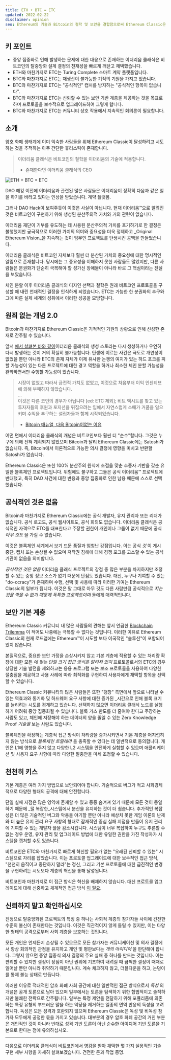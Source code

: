 ```yaml
---
title: ETH + BTC = ETC
updated: 2022-02-22
disclaimer: opinion
seo: Ethereum의 기술과 Bitcoin의 철학 및 보안을 결합함으로써 Ethereum Classic은 진정으로 분산된 스마트 계약 플랫폼을 제공할 수 있다는 점에서 독보적입니다.
---
```


## 키 포인트

- 중앙 집중화로 인해 발생하는 문제에 대한 대응으로 존재하는 이더리움 클래식은 비트코인의 탈중앙화 설계 결정의 천재성을 빠르게 깨닫고 채택했습니다.
- ETH와 마찬가지로 ETC는 Turing Complete 스마트 계약 플랫폼입니다.
- BTC와 마찬가지로 ETC는 재생산이 불가능한 기적의 기원을 가지고 있습니다.
- BTC와 마찬가지로 ETC는 "공식적인" 캡처를 방지하는 "공식적인 항목이 없습니다".
- BTC와 마찬가지로 ETC는 신뢰할 수 있는 보안 기반 계층을 제공하는 것을 목표로 하며 프로토콜을 보수적으로 업그레이드하여 그렇게 합니다.
- BTC와 마찬가지로 ETC는 커뮤니티 상호 작용에서 지속적인 회의론이 필요합니다.

## 소개

암호 화폐 생태계에 이미 익숙한 사람들을 위해 Ethereum Classic이 달성하려고 시도하는 것을 추적하는 아주 간단한 휴리스틱이 존재합니다.

> 이더리움 클래식은 비트코인의 철학을 이더리움의 기술에 적용합니다.
> 
> - 존재한다면 이더리움 클래식의 CEO

![ETH + BTC = ETC](./ethbtcetc.png)

DAO 해킹 이전에 이더리움과 관련된 많은 사람들은 이더리움이 정확히 다음과 같은 일을 하기를 바라고 있다는 인상을 받았습니다. 계약 플랫폼.

그러나 DAO Hack이 보여주듯이 이것은 사실이 아닙니다. 현재 이더리움™으로 알려진 것은 비트코인이 구현하기 위해 생성된 분산주의적 가치와 거의 관련이 없습니다.

이더리움 재단이 기부를 유도하는 데 사용된 분산주의적 가치를 포기하기로 한 결정은 불행했지만 궁극적으로 이러한 가치의 의미와 중요성을 더욱 정제하고 _Original Ethereum Vision_을 지속하는 것이 임무인 프로젝트를 탄생시킨 공백을 만들었습니다.

이더리움 클래식은 비트코인 자체보다 훨씬 더 분산된 가치의 중요성에 대한 명시적인 알림으로 존재합니다. 당시에는 그 중요성을 이해하지 못한 사람들도 많았지만, 다른 사람들은 분권화가 단순히 극복해야 할 성가신 장애물이 아니라 바로 그 핵심이라는 진실을 보았습니다.

체인 분할 이후 이더리움 클래식의 디자인 선택과 철학은 원래 비트코인 프로토콜을 구성할 때 내린 천재적인 결정을 인식하게 되었습니다. ETC는 가능한 한 분권화의 추구와 그에 따른 실제 세계의 성취에서 이러한 성공을 모방합니다.

## 원죄 없는 개념 2.0

Bitcoin과 마찬가지로 Ethereum Classic은 기적적인 기원의 상황으로 인해 신성한 존재로 간주될 수 있습니다.

앞서 [에서 살펴본 바와 같이](/why-classic/genesis#the-immaculate-conception)이더리움 클래식의 생성 스토리는 다시 생성하거나 우연히 다시 발생하는 것이 거의 확실히 불가능합니다. 탄생에 이르는 사건은 극도로 개연성이 없었을 뿐만 아니라 ETC의 존재 자체가 이제 유사한 논쟁의 여지가 있는 하드 포크를 피할 가능성이 있는 다른 프로젝트에 대한 경고 역할을 하거나 최소한 체인 분할 가능성을 완화하면서만 수행할 가능성이 있습니다.

> 시장이 없었고 따라서 금전적 가치도 없었고, 이것으로 처음부터 이익 인센티브에 의해 부패하지 않았습니다.  
> ...  
> 이것은 다른 코인의 경우가 아닙니다 [ed: ETC 제외]; 비트 엑시트를 찾고 있는 투자자들의 후원과 포지션을 뒤집으려는 입에서 자연스럽게 소매가 거품을 일으키며 수익을 추구하는 설립자들과 함께 시작되었습니다.
> 
> - [Bitcoin 매뉴얼, 다음 Bitcoin이없는 이유](https://thebitcoinmanual.com/articles/why-there-wont-be-a-next-bitcoin/)

어떤 면에서 이더리움 클래식의 개념은 비트코인보다 훨씬 더 "순수"합니다. 그것은 누구에 의해 전혀 계획되지 않았으며 Bitcoin과 달리 Ethereum Classic에는 Satoshi가 없습니다. 즉, Bitcoin에서 이론적으로 가능한 의사 결정에 영향을 미치고 반환할 Satoshi가 없습니다.

Ethereum Classic은 또한 100% 분산주의 원칙에 초점을 맞춘 추종자 기반을 갖춘 유일한 블록체인 프로젝트입니다. 위험에도 불구하고 그들은 공식 이더리움™ 프로젝트에 반대했고, 특히 DAO 사건에 대한 반응과 중앙 집중화로 인한 남용 때문에 스스로 선택했습니다.

## 공식적인 것은 없음

Bitcoin과 마찬가지로 Ethereum Classic에는 공식 개발자, 유지 관리자 또는 리더가 없습니다. 공식 로고도, 공식 웹사이트도, 공식 회의도 없습니다. 이더리움 클래식은 공식적인 자격으로 ETC를 대표한다고 주장할 권한이 개인이나 그룹이 없기 때문에 공식 _아무 것도_ 을 가질 수 없습니다.

이것은 블록체인 세계에서 보기 드문 품질과 엄청난 강점입니다. 이는 공식 _것_ 이 게시 중단, 캡처 또는 손상될 수 없으며 저작권 침해에 대해 경쟁 포크를 고소할 수 있는 공식 기관이 없음을 의미합니다.

_공식적인 것은 없음_ 이더리움 클래식 프로젝트의 강점 중 많은 부분을 차지하지만 조정할 수 있는 중앙 정보 소스가 없기 때문에 단점도 있습니다. 대신, 누구나 기여할 수 있는 "do-ocracy"가 존재하며 수행, 선택 및 사용에 따라 이러한 기여는 Ethereum Classic의 일부가 됩니다. 이것은 말 그대로 아무 것도 다른 사람만큼 공식적으로 _지는 것을 막을 수 없기 때문에 독특한 프로젝트이며_ 들에게 매력적입니다.

## 보안 기본 계층

Ethereum Classic 커뮤니티 내 많은 사람들의 견해는 앞서 언급한 [Blockchain Trilemma](/why-classic/decentralism#the-blockchain-trilemma) 이 적어도 나중에는 극복할 수 없다는 것입니다. 이러한 이유로 Ethereum Classic의 현재 로드맵에는 Ethereum™이 시도할 보다 이국적인 "솔루션"이 포함되어 있지 않습니다.

본질적으로, 중요한 보안 가정을 손상시키지 않고 기본 계층에 적용할 수 있는 처리량 확장에 대한 모든 _에 맞는 단일 크기 접근 방식은 알려져 있지_ 프로토콜로서의 ETC의 경우 상당한 기술 발전을 제외하고는 응용 프로그램 또는 보조 프로토콜을 사용하여 다양한 절충점을 제공하고 사용 사례에 따라 최적화를 구현하여 사용자에게 채택할 항목을 선택할 수 있습니다.

Ethereum Classic 커뮤니티의 많은 사람들은 또한 "팽창" 측면에서 앞으로 나타날 수 있는 역효과와 동기화 및 하드웨어 요구 사항에 대한 증가된 _시간으로 인해 블록 크기를 늘리려는 시도를 경계하고 있습니다. 선택하지 않으면 이더리움 클래식 노드를 실행하기 어려워 중앙 집중화될 수 있습니다. 블록 가스 한도를 더 줄여야 한다고 주장하는 사람도 있고, 체인에 저장해야 하는 데이터의 양을 줄일 수 있는 Zero Knowledge Proof _기술을_ 보는 사람도 있습니다.

블록체인을 확장하는 계층적 접근 방식이 처리량을 증가시키면서 기본 계층을 어지럽히지 않는 방식으로 _블록체인 트릴레마_ 을 충족할 수 있다는 데 일반적으로 동의합니다. 개인은 L1에 영향을 주지 않고 다양한 L2 시스템을 안전하게 실험할 수 있으며 애플리케이션 및 사용자 요구 사항에 따라 다양한 절충안을 미세 조정할 수 있습니다.

## 천천히 키스

기본 계층은 여러 가지 방법으로 보안되어야 합니다. 기술적으로 버그가 적고 사회경제적으로 다양한 형태의 공격에 대해 안전합니다.

단일 실패 지점은 많은 영역에 존재할 수 있고 종종 숨겨져 있기 때문에 모든 것이 동일하기 때문에 _덜 복잡한_시스템에서 분산을 유지하는 것이 더 쉽습니다. 추가적인 복잡성은 더 많은 기술적인 버그와 악용을 야기할 뿐만 아니라 예상치 못한 게임 이론의 난제와 더 높은 유지 관리 요구 사항의 형태로 잠재적인 중심 실패 지점을 만들어 유지 관리에 기여할 수 있는 개발자 풀을 감소시킵니다. 시스템이 너무 복잡하여 누구도 추론할 수 없는 경우 운영, 유지 관리 및 업그레이드 방법에 대한 유일한 권한을 가진 작성자가 시스템을 캡처할 수도 있습니다.

비트코인은 ETC와 마찬가지로 빠르게 혁신할 필요가 없는 "오래된 신뢰할 수 있는" 시스템으로 자리를 잡았습니다. 이는 프로토콜 업그레이드에 대한 보수적인 접근 방식, "천천히 움직이고 중단하지 말라"는 정신, 그리고 기본 프로토콜에 대한 급진적인 변경을 구현하려는 시도보다 계층의 혁신을 통해 달성됩니다.

비트코인과 마찬가지로 이 접근 방식은 혁신을 배제하지 않습니다. 대신 프로토콜 업그레이드에 대해 신중하고 체계적인 접근 방식 [이 필요](/knowledge/future#upgrade-process).

## 신뢰하지 말고 확인하십시오

진정으로 탈중앙화된 프로젝트의 특징 중 하나는 사회적 계층의 참가자들 사이에 건전한 수준의 불신이 존재한다는 것입니다. 이것은 직관적이지 않게 들릴 수 있지만, 이는 다양한 형태의 공격으로부터 사회 계층을 보호하는 것입니다.

모든 개인은 언제든지 손상될 수 있으므로 모든 참가자는 커뮤니케이션 및 의사 결정에서 항상 회의적인 관점을 유지하고 개인 및 평판보다는 _개의 아이디어_ 을 판단해야 합니다. 그렇지 않으면 중앙 집중식 의사 결정의 주요 실패 중 하나를 만드는 것입니다. 이는 편리할 수 있지만 결정이 장점이 아닌 권위에 기초하여 내려질 때 끔찍한 결정이 때때로 일어날 뿐만 아니라 취약하기 때문입니다. 계속 체크하지 않고, 더블다운을 하고, 눈덩이를 통제 불능 상태로 만듭니다.

이러한 이유로 적대적인 암호 화폐 사회 공간에 대한 일반적인 접근 방식으로서 *독성* 의 개념은 공개 토론으로 남아 있으며 일부에서는 토론을 탐색하기 위한 합법적이고 솔직하지만 불쾌한 전략으로 간주됩니다. 일부는 특정 제안을 전달하기 위해 포퓰리즘에 의존하는 특정 유형의 부드러운 말을 하는 악당을 제거하는 일종의 면역 반응의 독성을 고려합니다. 독성은 모든 성격과 호환되지 않으며 Ethereum Classic은 독성 및 비독성 참가자 모두에게 공정한 몫을 가지고 있습니다. 대부분의 경우 암호 화폐 공간의 거친 부분은 개인적인 것이 아니라 반대로 성격 기반 토론이 아닌 순수한 아이디어 기반 토론을 기본으로 한다는 점에 유의하십시오.

---

다음으로 이더리움 클래식이 비트코인에서 영감을 받아 채택한 몇 가지 실용적인 기술 구현 세부 사항을 자세히 살펴보겠습니다. 건전한 돈과 작업 증명.

